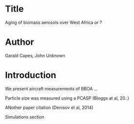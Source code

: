 # Title
Aging of biomass aerosols over West Africa or ? 

# Author
Garald Capes, John Unknown

# Introduction
We present aircraft measurements of BBOA ...

Particle size was measured using a PCASP (Bloggs at al, 20..)

ANother paper citation (Denisov et al, 2014)

Simulations section
